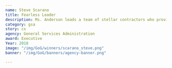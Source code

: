 ```yaml
---
name: Steve Scarano
title: Fearless Leader
description: Ms. Anderson leads a team of stellar contractors who provide invaluable service to their clients at GSA.
category: gsa
story: cx
agency: General Services Administration
award: Executive
Year: 2018
image: "/img/GoG/winners/scarano_steve.png"
banner: "/img/GoG/banners/agency-banner.png"

---
```

